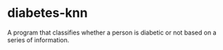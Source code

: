# diabetes-knn
A program that classifies whether a person is diabetic or not based on a series of information.
